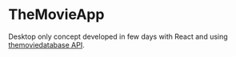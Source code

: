 # TheMovieApp

Desktop only concept developed in few days with React and using [themoviedatabase API](https://developers.themoviedb.org/3).
